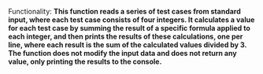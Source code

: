 Functionality: **This function reads a series of test cases from standard input, where each test case consists of four integers. It calculates a value for each test case by summing the result of a specific formula applied to each integer, and then prints the results of these calculations, one per line, where each result is the sum of the calculated values divided by 3. The function does not modify the input data and does not return any value, only printing the results to the console.**